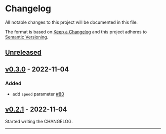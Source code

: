 # Changelog

All notable changes to this project will be documented in this file.

The format is based on [Keep a Changelog][Keep a Changelog] and this project adheres to [Semantic Versioning][Semantic Versioning].

<!-- markdownlint-disable MD024 -->
## [Unreleased]

## [v0.3.0] - 2022-11-04

### Added

- add `speed` parameter [#80](https://github.com/SpringQL/replayman/pull/80)

## [v0.2.1] - 2022-11-04

Started writing the CHANGELOG.

---

<!-- Links -->
[Keep a Changelog]: https://keepachangelog.com/
[Semantic Versioning]: https://semver.org/

<!-- Versions -->
[Unreleased]: https://github.com/SpringQL/replayman/compare/v0.3.0...HEAD
[Released]: https://github.com/SpringQL/replayman/releases
[v0.3.0]: https://github.com/SpringQL/replayman/compare/v0.2.1...v0.3.0
[v0.2.1]: https://github.com/SpringQL/replayman/releases/v0.2.1
